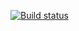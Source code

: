 [![Build status](https://ci.appveyor.com/api/projects/status/ftr7mosac5dca3t2?svg=true)](https://ci.appveyor.com/project/BudnikovaNastiya/4-2-3)